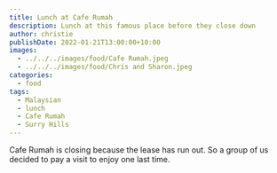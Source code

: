 ```yaml
---
title: Lunch at Cafe Rumah
description: Lunch at this famous place before they close down
author: christie
publishDate: 2022-01-21T13:00:00+10:00
images:
  - ../../../images/food/Cafe Rumah.jpeg
  - ../../../images/food/Chris and Sharon.jpeg
categories:
  - food
tags:
  - Malaysian
  - lunch
  - Cafe Rumah
  - Surry Hills
---
```

Cafe Rumah is closing because the lease has run out. So a group of us decided to pay a visit to enjoy one last time.
